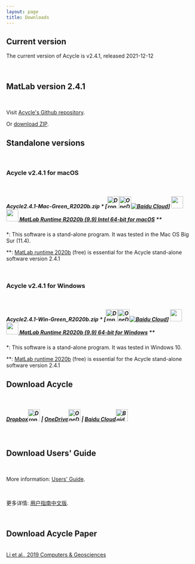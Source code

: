 ```yaml
---
layout: page
title: Downloads
--- 
```

<section id ="matlab">
<h2>Current version</h2>
<p>The current version of Acycle is v2.4.1, released 2021-12-12 </p>
<br />
</section>
<section id ="matlab">
        <h2>MatLab version 2.4.1</h2>
        <br />
        <p> Visit <a href ="https://github.com/mingsongli/acycle" target="_blank" rel="noopener noreferrer"> Acycle's Github repository</a>.</p>
        <p> Or <a href ="https://github.com/mingsongli/acycle/archive/master.zip"> download ZIP</a>.</p>
</section>
<section id ="standalone">
        <h2>Standalone versions</h2>
        <br />
        <h3>Acycle v2.4.1 for macOS</h3>
        <br />
        <h5><p>Acycle2.4.1-Mac-Green_R2020b.zip * [<a href ="https://www.dropbox.com/sh/t53vjs539gmixnm/AAC0BqTR0U5xghKwuVc1Iwbma?dl=0" target="_blank" rel="noopener noreferrer"><img src="https://img.icons8.com/color/48/000000/dropbox.png" alt= "Dropbox" class="rounded" height="32" width="32"></a><a href ="https://1drv.ms/u/s!AuOnvtrY8aRzhG17NCoXG14eOVIS" target="_blank" rel="noopener noreferrer"><img src="https://img.icons8.com/color/48/000000/skydrive.png" alt= "OneDrive" class="rounded" height="32" width="32"></a><a href ="https://pan.baidu.com/s/14-xRzV_-BBrE6XfyR_71Nw" target="_blank" rel="noopener noreferrer"><img src="https://img.icons8.com/material/24/000000/baidu-cloud.png" alt= "Baidu Cloud" class="rounded"></a>] <img src="https://img.icons8.com/material/24/000000/xbox-cross.png" height="32" width="32"> <a href ="https://ssd.mathworks.com/supportfiles/downloads/R2020b/Release/5/deployment_files/installer/complete/maci64/MATLAB_Runtime_R2020b_Update_5_maci64.dmg.zip"> <img src="https://img.icons8.com/fluent/48/000000/matlab.png" height="32" width="32"> MatLab Runtime R2020b (9.9) Intel 64-bit for macOS</a> **</p></h5>
        <p>*: This software is a stand-alone program. It was tested in the Mac OS Big Sur (11.4).</p> <p>**: <a href ="https://www.mathworks.com/products/compiler/matlab-runtime.html" target="_blank" rel="noopener noreferrer"> MatLab runtime 2020b</a> (free) is essential for the Acycle stand-alone software version 2.4.1</p>
        <br />
        <h3>Acycle v2.4.1 for Windows</h3>
        <br />
        <h5><p>Acycle2.4.1-Win-Green_R2020b.zip * [<a href ="https://www.dropbox.com/sh/t53vjs539gmixnm/AAC0BqTR0U5xghKwuVc1Iwbma?dl=0" target="_blank" rel="noopener noreferrer"><img src="https://img.icons8.com/color/48/000000/dropbox.png" alt= "Dropbox" class="rounded" height="32" width="32"></a><a href ="https://1drv.ms/u/s!AuOnvtrY8aRzhG17NCoXG14eOVIS" target="_blank" rel="noopener noreferrer"><img src="https://img.icons8.com/color/48/000000/skydrive.png" alt= "OneDrive" class="rounded" height="32" width="32"></a><a href ="https://pan.baidu.com/s/14-xRzV_-BBrE6XfyR_71Nw" target="_blank" rel="noopener noreferrer"><img src="https://img.icons8.com/material/24/000000/baidu-cloud.png" alt= "Baidu Cloud" class="rounded"></a>] <img src="https://img.icons8.com/material/24/000000/xbox-cross.png" height="32" width="32"> <a href ="https://ssd.mathworks.com/supportfiles/downloads/R2020b/Release/5/deployment_files/installer/complete/win64/MATLAB_Runtime_R2020b_Update_5_win64.zip"> <img src="https://img.icons8.com/fluent/48/000000/matlab.png" height="32" width="32"> MatLab Runtime R2020b (9.9) 64-bit for Windows</a> **</p></h5>
        <p>*: This software is a stand-alone program. It was tested in Windows 10.</p>
        <p>**: <a href ="https://www.mathworks.com/products/compiler/matlab-runtime.html" target="_blank" rel="noopener noreferrer"> MatLab runtime 2020b</a> (free) is essential for the Acycle stand-alone software version 2.4.1</p>
</section>
<section id ="download">
        <h2>Download Acycle</h2>
        <br />
        <h5><p><a href ="https://www.dropbox.com/sh/t53vjs539gmixnm/AAC0BqTR0U5xghKwuVc1Iwbma?dl=0" target="_blank" rel="noopener noreferrer"> Dropbox<img src="https://img.icons8.com/color/48/000000/dropbox.png" alt= "Dropbox" class="rounded" height="32" width="32"></a>  |  <a href ="https://1drv.ms/u/s!AuOnvtrY8aRzhG17NCoXG14eOVIS" target="_blank" rel="noopener noreferrer">OneDrive<img src="https://img.icons8.com/color/48/000000/skydrive.png" alt= "OneDrive" class="rounded" height="32" width="32"></a>  |  <a href ="https://pan.baidu.com/s/14-xRzV_-BBrE6XfyR_71Nw" target="_blank" rel="noopener noreferrer">Baidu Cloud<img src="https://img.icons8.com/material/24/000000/baidu-cloud.png" alt= "Baidu Cloud" class="rounded" height="32" width="32"></a></p></h5>
        <br />
        <h2>Download Users' Guide</h2>
        <br />
        <p>More information: <a href="https://acycle.org/manual/" target="_blank" rel="noopener noreferrer">Users' Guide</a>.</p>
        <br />
        <p>更多详情: <a href="https://acycle.org/manual/" target="_blank" rel="noopener noreferrer">用户指南中文版</a>.</p>
        <br />
        <h2>Download Acycle Paper </h2>
        <br />
        <a href="/docs/Li-et-al-2019-Acycle-software.pdf" target="_blank" rel="noopener noreferrer"> Li et al., 2019 Computers & Geosciences </a>
</section>
